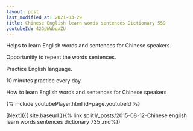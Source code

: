 ```yaml
---
layout: post
last_modified_at: 2021-03-29
title: Chinese English learn words sentences Dictionary 559 
youtubeId: 42GpWWbqxZU
---
```

 
 
Helps to learn English words and sentences for Chinese speakers.

Opportunitiy to repeat the words sentences. 

Practice English language. 
 
10 minutes practice every day. 
 
How to learn English words and sentences for Chinese speakers 
 
{% include youtubePlayer.html id=page.youtubeId %}
 
 
[Next]({{ site.baseurl }}{% link  split1/_posts/2015-08-12-Chinese english learn words sentences dictionary 735 .md%})
 
